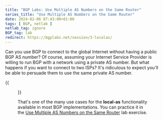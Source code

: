 ```yaml
---
title: "BGP Labs: Use Multiple AS Numbers on the Same Router"
series_title: "Use Multiple AS Numbers on the Same Router"
date: 2024-02-06 07:43:00+01:00
tags: [ BGP, netlab ]
netlab_tag: ignore
BGP_tag: lab
redirect: https://bgplabs.net/session/3-localas/
---
```

Can you use BGP to connect to the global Internet without having a public BGP AS number? Of course, assuming your Internet Service Provider is willing to run BGP with a network using a private AS number. But what happens if you want to connect to two ISPs? It's ridiculous to expect you'll be able to persuade them to use the same private AS number.

{{<figure src="https://bgplabs.net/session/topology-localas.png">}}

That's one of the many use cases for the **local-as** functionality available in most BGP implementations. You can practice it in the [Use Multiple AS Numbers on the Same Router](https://bgplabs.net/session/3-localas/) lab exercise.
